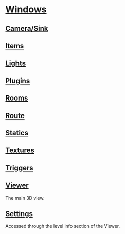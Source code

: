 # [Windows](doc/windows.md)

## [Camera/Sink](doc/camerasinkwindow.md)
## [Items](doc/itemswindow.md)
## [Lights](doc/lightswindow.md)
## [Plugins](doc/pluginswindow.md)
## [Rooms](doc/roomswindow.md)
## [Route](doc/routewindow.md)
## [Statics](doc/staticswindow.md)
## [Textures](doc/textureswindow.md)
## [Triggers](doc/triggerswindow.md)
## [Viewer](doc/viewer.md)
The main 3D view.
## [Settings](doc/settings.md)
Accessed through the level info section of the Viewer.